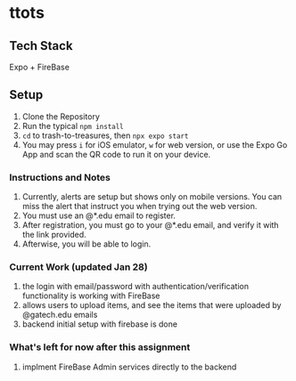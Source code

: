 # ttots

## Tech Stack
Expo + FireBase

## Setup
1. Clone the Repository
2. Run the typical ```npm install```
3. ```cd``` to trash-to-treasures, then ```npx expo start```
4. You may press ```i``` for iOS emulator, ```w``` for web version, or use the Expo Go App and scan the QR code to run it on your device.

### Instructions and Notes
1. Currently, alerts are setup but shows only on mobile versions. You can miss the alert that instruct you when trying out the web version.
2. You must use an @*.edu email to register.
3. After registration, you must go to your @*.edu email, and verify it with the link provided.
4. Afterwise, you will be able to login.


### Current Work (updated Jan 28)
1. the login with email/password with authentication/verification functionality is working with FireBase
2. allows users to upload items, and see the items that were uploaded by @gatech.edu emails
3. backend initial setup with firebase is done

### What's left for now after this assignment
1. implment FireBase Admin services directly to the backend
